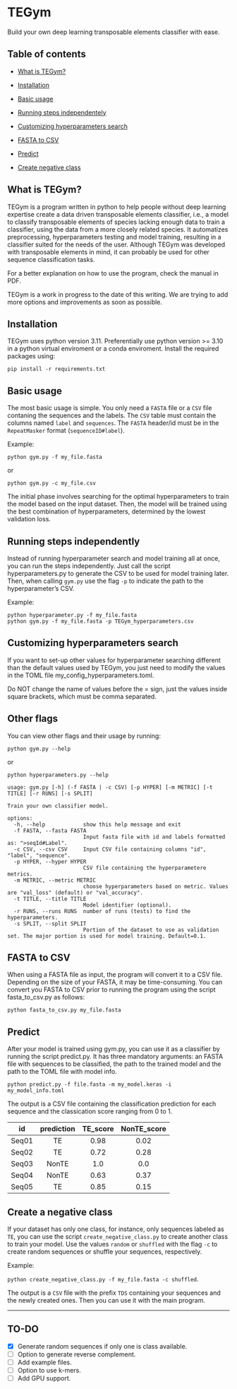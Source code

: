 # TEGym

Build your own deep learning transposable elements classifier with ease.

## Table of contents

- [What is TEGym?](#Whatis)

- [Installation](#install)

- [Basic usage](#usage)

- [Running steps independentely](#running)

- [Customizing hyperparameters search](#custom)

- [FASTA to CSV](#ftc)
    
- [Predict](#predict)

- [Create negative class](#negative)

## What is TEGym? <a name="Whatis"></a>

TEGym is a program written in python to help people without deep learning expertise create a data driven transposable elements classifier, i.e., a model to classify transposable elements of species lacking enough data to train a classifier, using the data from a more
closely related species. It automatizes preprocessing, hyperparameters testing and model training, resulting in a classifier suited for the needs of the user. Although TEGym was developed with transposable elements in mind, it can probably be used for other sequence classification tasks.

For a better explanation on how to use the program, check the manual in PDF.

TEGym is a work in progress to the date of this writing. We are trying to add more options and improvements as soon as possible.

## Installation <a name="install"></a>

TEGym uses python version 3.11. Preferentially use python version >= 3.10 in a python virtual enviroment or a conda enviroment. Install the required packages using:

`pip install -r requirements.txt`

## Basic usage <a name="usage"></a>

The most basic usage is simple. You only need a `FASTA` file or a `CSV` file contaning the sequences and the labels. The `CSV` table must contain the columns named `label` and `sequences`. The `FASTA` header/id must be in the `RepeatMasker` format (`sequenceID#label`).

Example:

`python gym.py -f my_file.fasta`

or

`python gym.py -c my_file.csv`

The initial phase involves searching for the optimal hyperparameters to train the model based on the input dataset. Then, the model will be trained using the best combination of hyperparameters, determined by the lowest validation loss.

## Running steps independently <a name="running"></a>

Instead of running hyperparameter search and model training all at once, you can run the steps independently. Just call the script hyperparameters.py to generate the CSV to be used for model training later. Then, when calling `gym.py` use the flag `-p` to indicate the path to the hyperparameter’s CSV.

Example:

	python hyperparameter.py -f my_file.fasta
	python gym.py -f my_file.fasta -p TEGym_hyperparameters.csv

## Customizing hyperparameters search <a name="custom"></a>
If you want to set-up other values for hyperparameter searching different than the default values used by TEGym, you just need to modify the values in the TOML file my_config_hyperparameters.toml.

Do NOT change the name of values before the = sign, just the values inside square brackets, which must be comma separated.

## Other flags <a name="other"></a>

You can view other flags and their usage by running:

`python gym.py --help`

or

`python hyperparameters.py --help`

	usage: gym.py [-h] (-f FASTA | -c CSV) [-p HYPER] [-m METRIC] [-t TITLE] [-r RUNS] [-s SPLIT]
	
	Train your own classifier model.
	
	options:
	  -h, --help            show this help message and exit
	  -f FASTA, --fasta FASTA
	                        Input fasta file with id and labels formatted as: ">seqId#Label".
	  -c CSV, --csv CSV     Input CSV file containing columns "id", "label", "sequence".
	  -p HYPER, --hyper HYPER
	                        CSV file containing the hyperparametere metrics.
	  -m METRIC, --metric METRIC
	                        choose hyperparameters based on metric. Values are "val_loss" (default) or "val_accuracy".
	  -t TITLE, --title TITLE
	                        Model identifier (optional).
	  -r RUNS, --runs RUNS  number of runs (tests) to find the hyperparameters.
	  -s SPLIT, --split SPLIT
	                        Portion of the dataset to use as validation set. The major portion is used for model training. Default=0.1.

## FASTA to CSV <a name="ftc"></a>

When using a FASTA file as input, the program will convert it to a CSV file. Depending on the size of your FASTA, it may be time-consuming. You can convert you FASTA to CSV prior to running the program using the script fasta_to_csv.py as follows:

`python fasta_to_csv.py my_file.fasta`

## Predict <a name="predict"></a>

After your model is trained using gym.py, you can use it as a classifier by running the script predict.py. It has three mandatory arguments: an FASTA file with sequences to be classified, the path to the trained model and the path to the TOML file with model info.

`python predict.py -f file.fasta -m my_model.keras -i my_model_info.toml`

The output is a CSV file containing the classification prediction for
each sequence and the classication score ranging from 0 to 1.

| id | prediction | TE_score | NonTE_score |
| :---: | :---: | :---: | :---: |
| Seq01 | TE | 0.98 | 0.02 |
| Seq02 | TE | 0.72 | 0.28 |
| Seq03 | NonTE | 1.0 | 0.0 |
| Seq04 | NonTE | 0.63 | 0.37 |
| Seq05 | TE | 0.85 | 0.15 |

## Create a negative class <a name="negative"></a>

If your dataset has only one class, for instance, only sequences labeled as `TE`, you can use the script `create_negative_class.py` to create another class to train your model. Use the values `random` or `shuffled` with the flag `-c` to create random sequences or shuffle your sequences, respectively.

Example:

`python create_negative_class.py -f my_file.fasta -c shuffled`.

The output is a `CSV` file with the prefix `TDS` containing your sequences and the newly created ones. Then you can use it with the main program.


---

## TO-DO

- [x] Generate random sequences if only one is class available.
- [ ] Option to generate reverse complement.
- [ ] Add example files.
- [ ] Option to use k-mers.
- [ ] Add GPU support.
